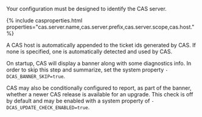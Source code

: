 Your configuration must be designed to identify the CAS server.
    
{% include casproperties.html properties="cas.server.name,cas.server.prefix,cas.server.scope,cas.host." %}

A CAS host is automatically appended to the ticket ids generated by CAS.
If none is specified, one is automatically detected and used by CAS.

On startup, CAS will display a banner along with some diagnostics info.
In order to skip this step and summarize, set the system property `-DCAS_BANNER_SKIP=true`.

CAS may also be conditionally configured to report, as part of the
banner, whether a newer CAS release is available for an upgrade.
This check is off by default and may be enabled with a system property of `-DCAS_UPDATE_CHECK_ENABLED=true`.

